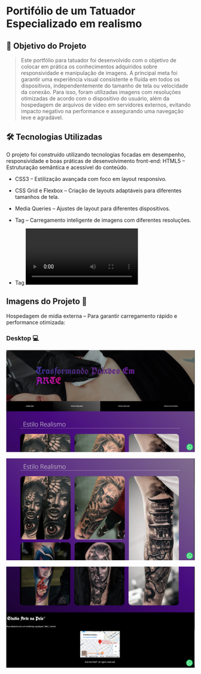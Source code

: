 # Portifólio de um Tatuador Especializado em realismo
## 🎯 Objetivo do Projeto
> Este portfólio para tatuador foi desenvolvido com o objetivo de colocar em prática os conhecimentos adquiridos sobre responsividade e manipulação de imagens. A principal meta foi garantir uma experiência visual consistente e fluida em todos os dispositivos, independentemente do tamanho de tela ou velocidade da conexão.
Para isso, foram utilizadas imagens com resoluções otimizadas de acordo com o dispositivo do usuário, além da hospedagem de arquivos de vídeo em servidores externos, evitando impacto negativo na performance e assegurando uma navegação leve e agradável.

## 🛠️ Tecnologias Utilizadas
O projeto foi construído utilizando tecnologias focadas em desempenho, responsividade e boas práticas de desenvolvimento front-end:
HTML5 – Estruturação semântica e acessível do conteúdo.

- CSS3 – Estilização avançada com foco em layout responsivo.

- CSS Grid e Flexbox – Criação de layouts adaptáveis para diferentes tamanhos de tela.

- Media Queries – Ajustes de layout para diferentes dispositivos.

- Tag <picture> – Carregamento inteligente de imagens com diferentes resoluções.

- Tag <video> – Inserção de vídeos como elemento visual complementar.
  
## Imagens do Projeto 🤳
 Hospedagem de mídia externa – Para garantir carregamento rápido e performance otimizada:
  ### Desktop 💻
![img1](assetsReadme/imagemDesktop1.png)

![img2](assetsReadme/imagemDesktop2.png)

![img3](assetsReadme/imagemDesktop3.png)

